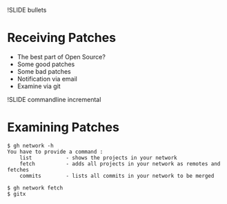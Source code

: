 !SLIDE bullets
# Receiving Patches #

* The best part of Open Source?
* Some good patches
* Some bad patches
* Notification via email
* Examine via git

!SLIDE commandline incremental
# Examining Patches #

    $ gh network -h
    You have to provide a command :
        list           - shows the projects in your network
        fetch          - adds all projects in your network as remotes and fetches
        commits        - lists all commits in your network to be merged

    $ gh network fetch
    $ gitx
